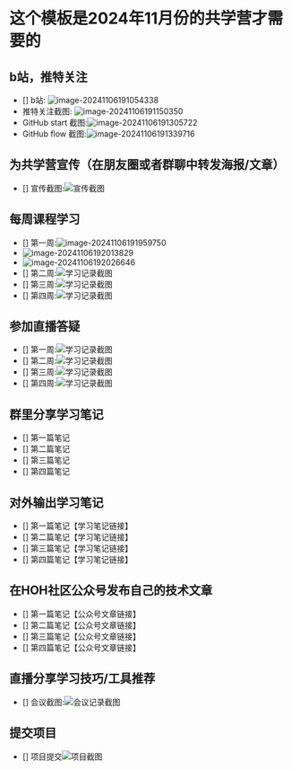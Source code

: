 # 这个模板是2024年11月份的共学营才需要的

## b站，推特关注

- [] b站: ![image-20241106191054338](images/image-20241106191054338.png)
- 推特关注截图: ![image-20241106191150350](images/image-20241106191150350.png)
- GitHub start 截图:![image-20241106191305722](images/image-20241106191305722.png)
- GitHub flow 截图:![image-20241106191339716](images/image-20241106191339716.png)

## 为共学营宣传（在朋友圈或者群聊中转发海报/文章）

- [] 宣传截图:![宣传截图](./images/WechatIMG951.jpg)

## 每周课程学习

- [] 第一周:![image-20241106191959750](images/image-20241106191959750.png)
- ![image-20241106192013829](images/image-20241106192013829.png)
- ![image-20241106192026646](images/image-20241106192026646.png)
- [] 第二周:![学习记录截图](./images/你的图片地址)
- [] 第三周:![学习记录截图](./images/你的图片地址)
- [] 第四周:![学习记录截图](./images/你的图片地址)

## 参加直播答疑

- [] 第一周:![学习记录截图](./images/WechatIMG2321.jpg)
- [] 第二周:![学习记录截图](./images/你的图片地址)
- [] 第三周:![学习记录截图](./images/你的图片地址)
- [] 第四周:![学习记录截图](./images/你的图片地址)

## 群里分享学习笔记

- [] 第一篇笔记
- [] 第二篇笔记
- [] 第三篇笔记
- [] 第四篇笔记

## 对外输出学习笔记

- [] 第一篇笔记【学习笔记链接】
- [] 第二篇笔记【学习笔记链接】
- [] 第三篇笔记【学习笔记链接】
- [] 第四篇笔记【学习笔记链接】

## 在HOH社区公众号发布自己的技术文章

- [] 第一篇笔记【公众号文章链接】
- [] 第二篇笔记【公众号文章链接】
- [] 第三篇笔记【公众号文章链接】
- [] 第四篇笔记【公众号文章链接】

## 直播分享学习技巧/工具推荐

- [] 会议截图:![会议记录截图](./images/你的图片地址)

## 提交项目

- [] 项目提交![项目截图](./images/你的图片地址)

